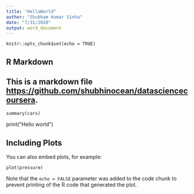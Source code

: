 ```yaml
---
title: "HelloWorld"
author: "Shubham Kumar Sinha"
date: "7/31/2020"
output: word_document
---
```


```{r setup, include=FALSE}
knitr::opts_chunk$set(echo = TRUE)
```

## R Markdown

 ## This is a markdown file <https://github.com/shubhinocean/datasciencecoursera>.


```{r cars}
summary(cars)
```
print("Hello world")

## Including Plots

You can also embed plots, for example:

```{r pressure, echo=FALSE}
plot(pressure)
```

Note that the `echo = FALSE` parameter was added to the code chunk to prevent printing of the R code that generated the plot.
